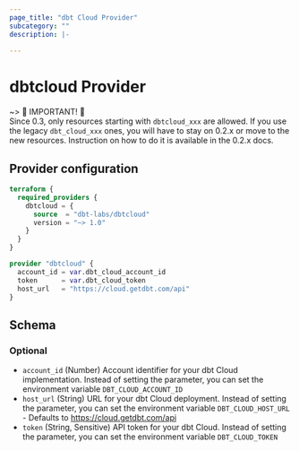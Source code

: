 ```yaml
---
page_title: "dbt Cloud Provider"
subcategory: ""
description: |-
  
---
```


# dbtcloud Provider

~> 🚧 IMPORTANT! 🚧  
Since 0.3, only resources starting with `dbtcloud_xxx` are allowed. If you use the legacy `dbt_cloud_xxx` ones, you will have to stay on 0.2.x or move to the new resources.
Instruction on how to do it is available in the 0.2.x docs.



## Provider configuration

```terraform
terraform {
  required_providers {
    dbtcloud = {
      source  = "dbt-labs/dbtcloud"
      version = "~> 1.0"
    }
  }
}

provider "dbtcloud" {
  account_id = var.dbt_cloud_account_id
  token      = var.dbt_cloud_token
  host_url   = "https://cloud.getdbt.com/api"
}
```

<!-- schema generated by tfplugindocs -->
## Schema

### Optional

- `account_id` (Number) Account identifier for your dbt Cloud implementation. Instead of setting the parameter, you can set the environment variable `DBT_CLOUD_ACCOUNT_ID`
- `host_url` (String) URL for your dbt Cloud deployment. Instead of setting the parameter, you can set the environment variable `DBT_CLOUD_HOST_URL` - Defaults to https://cloud.getdbt.com/api
- `token` (String, Sensitive) API token for your dbt Cloud. Instead of setting the parameter, you can set the environment variable `DBT_CLOUD_TOKEN`